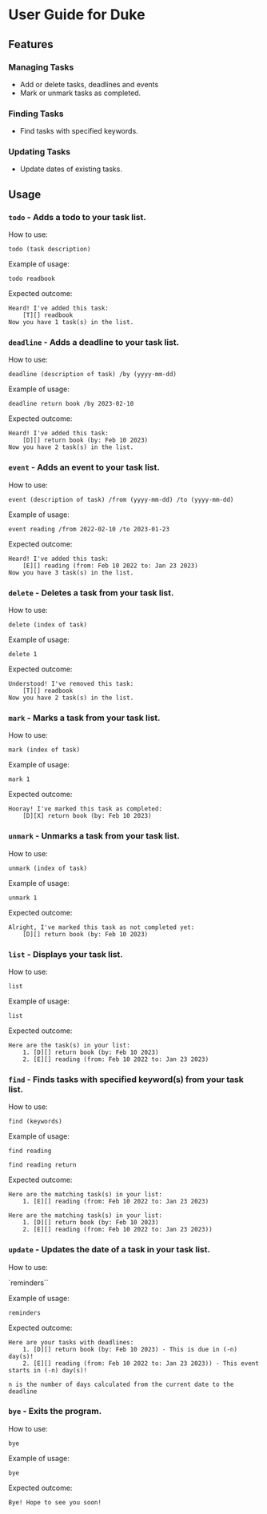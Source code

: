 # User Guide for Duke

## Features

### Managing Tasks

- Add or delete tasks, deadlines and events
- Mark or unmark tasks as completed.

### Finding Tasks

- Find tasks with specified keywords.

### Updating Tasks

- Update dates of existing tasks.

## Usage

### `todo` - Adds a todo to your task list.

How to use:

`todo (task description)`

Example of usage:

`todo readbook`

Expected outcome:

```
Heard! I've added this task:
    [T][] readbook
Now you have 1 task(s) in the list.
```

### `deadline` - Adds a deadline to your task list.

How to use:

`deadline (description of task) /by (yyyy-mm-dd)`

Example of usage:

`deadline return book /by 2023-02-10`

Expected outcome:

```
Heard! I've added this task:
    [D][] return book (by: Feb 10 2023)
Now you have 2 task(s) in the list.
```
### `event` - Adds an event to your task list.

How to use:

`event (description of task) /from (yyyy-mm-dd) /to (yyyy-mm-dd)`

Example of usage:

`event reading /from 2022-02-10 /to 2023-01-23`

Expected outcome:

```
Heard! I've added this task:
    [E][] reading (from: Feb 10 2022 to: Jan 23 2023)
Now you have 3 task(s) in the list.
```


### `delete` - Deletes a task from your task list.

How to use:

`delete (index of task)`

Example of usage:

`delete 1`

Expected outcome:

```
Understood! I've removed this task:
    [T][] readbook
Now you have 2 task(s) in the list.
```

### `mark` - Marks a task from your task list.

How to use:

`mark (index of task)`

Example of usage:

`mark 1`

Expected outcome:

```
Hooray! I've marked this task as completed:
    [D][X] return book (by: Feb 10 2023)
```

### `unmark` - Unmarks a task from your task list.

How to use:

`unmark (index of task)`

Example of usage:

`unmark 1`

Expected outcome:

```
Alright, I've marked this task as not completed yet:
    [D][] return book (by: Feb 10 2023)
```

### `list` - Displays your task list.

How to use:

`list`

Example of usage:

`list`

Expected outcome:

```
Here are the task(s) in your list:
    1. [D][] return book (by: Feb 10 2023)
    2. [E][] reading (from: Feb 10 2022 to: Jan 23 2023)
```
### `find` - Finds tasks with specified keyword(s) from your task list.

How to use:

`find (keywords)`

Example of usage:

`find reading`

`find reading return`

Expected outcome:

```
Here are the matching task(s) in your list:
    1. [E][] reading (from: Feb 10 2022 to: Jan 23 2023)
```

```
Here are the matching task(s) in your list:
    1. [D][] return book (by: Feb 10 2023)
    2. [E][] reading (from: Feb 10 2022 to: Jan 23 2023))
```
### `update` - Updates the date of a task in your task list.

How to use:

`reminders``

Example of usage:

`reminders`

Expected outcome:

```
Here are your tasks with deadlines:
    1. [D][] return book (by: Feb 10 2023) - This is due in (-n) day(s)!
    2. [E][] reading (from: Feb 10 2022 to: Jan 23 2023)) - This event starts in (-n) day(s)!
```
```
n is the number of days calculated from the current date to the deadline
```
### `bye` - Exits the program.

How to use:

`bye`

Example of usage:

`bye`

Expected outcome:

```
Bye! Hope to see you soon!